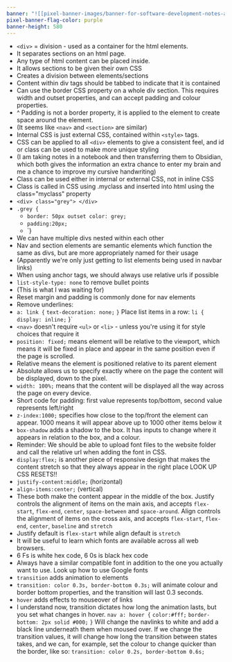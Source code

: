 ```yaml
---
banner: "![[pixel-banner-images/banner-for-software-development-notes-above-a-s.jpg]]"
pixel-banner-flag-color: purple
banner-height: 580
---
```

- `<div>` = division - used as a container for the html elements.
- It separates sections on an html page.
- Any type of html content can be placed inside.
- It allows sections to be given their own CSS
- Creates a division between elements/sections
- Content within div tags should be tabbed to indicate that it is contained
- Can use the border CSS property on a whole div section. This requires width and outset properties, and can accept padding and colour properties.
- ^ Padding is not a border property, it is applied to the element to create space around the element.
- (It seems like `<nav>` and `<section>` are similar)
- Internal CSS is just external CSS, contained within `<style>` tags.
- CSS can be applied to all `<div>` elements to give a consistent feel, and id or class can be used to make more unique styling
- (I am taking notes in a notebook and then transferring them to Obsidian, which both gives the information an extra chance to enter my brain and me a chance to improve my cursive handwriting)
- Class can be used either in internal or external CSS, not in inline CSS
- Class is called in CSS using .myclass and inserted into html using the class="myclass" property
- `<div> class="grey"> </div>`
- `.grey {`
	- `border: 50px outset color: grey;`
	- `padding:20px;`
	- `}
- We can have multiple divs nested within each other
- Nav and section elements are semantic elements which function the same as divs, but are more appropriately named for their usage
- (Apparently we're only just getting to list elements being used in navbar links)
- When using anchor tags, we should always use relative urls if possible
- `list-style-type: none` to remove bullet points
- (This is what I was waiting for)
- Reset margin and padding is commonly done for nav elements
- Remove underlines:
- `a: link {`
			`text-decoration: none;`
			`}`
Place list items in a row:
`li {`
	`display: inline;`
	}`
- `<nav>` doesn't require `<ul>` or `<li>` - unless you're using it for style choices that require it
- `position: fixed;` means element will be relative to the viewport, which means it will be fixed in place and appear in the same position even if the page is scrolled.
- Relative means the element is positioned relative to its parent element
- Absolute allows us to specify exactly where on the page the content will be displayed, down to the pixel.
- `width: 100%;` means that the content will be displayed all the way across the page on every device.
- Short code for padding: first value represents top/bottom, second value represents left/right
- `z-index:1000;` specifies how close to the top/front the element can appear. 1000 means it will appear above up to 1000 other items below it
- `box-shadow` adds a shadow to the box. It has inputs to change where it appears in relation to the box, and a colour.
- Reminder: We should be able to upload font files to the website folder and call the relative url when adding the font in CSS.
- `display:flex;` is another piece of responsive design that makes the content stretch so that they always appear in the right place
LOOK UP CSS RESETS!!
- `justify-content:middle;` (horizontal)
- `align-items:center;` (vertical)
- These both make the content appear in the middle of the box. Justify controls the alignment of items on the main axis, and accepts `flex-start`, `flex-end`, `center`, `space-between` and `space-around`. Align controls the alignment of items on the cross axis, and accepts `flex-start`, `flex-end`, `center`, `baseline` and `stretch`
- Justify default is `flex-start` while align default is `stretch`
- It will be useful to learn which fonts are available across all web browsers.
- 6 Fs is white hex code, 6 0s is black hex code
- Always have a similar compatible font in addition to the one you actually want to use.
Look up how to use Google fonts
- `transition` adds animation to elements
- `transition: color 0.3s, border-bottom 0.3s;` will animate colour and border bottom properties, and the transition will last 0.3 seconds.
- `hover` adds effects to mouseover of links
- I understand now, transition dictates how long the animation lasts, but you set what changes in hover.
`nav a: hover {`
			`color:#fff;`
			`border-bottom: 2px solid #000;`
			`}`
Will change the navlinks to white and add a black line underneath them when moused over.
If we change the transition values, it will change how long the transition between states takes, and we can, for example, set the colour to change quicker than the border, like so:
`transition: color 0.2s, border-bottom 0.6s;`